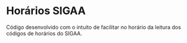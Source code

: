 # Horários SIGAA
Código desenvolvido com o intuito de facilitar no horário da leitura dos códigos de horários do SIGAA.
